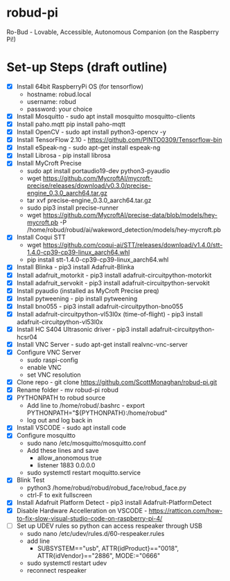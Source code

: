 # robud-pi
Ro-Bud - Lovable, Accessible, Autonomous Companion (on the Raspberry Pi!)

# Set-up Steps (draft outline)
 - [X] Install 64bit RaspberryPi OS (for tensorflow)
   - hostname: robud.local
   - username: robud
   - password: your choice 
 - [X] Install Mosquitto - sudo apt install mosquitto mosquitto-clients
 - [X] Install paho.mqtt pip install paho-mqtt
 - [X] Install OpenCV - sudo apt install python3-opencv -y
 - [X] Install TensorFlow 2.10 - https://github.com/PINTO0309/Tensorflow-bin
 - [X] Install eSpeak-ng - sudo apt-get install espeak-ng
 - [X] Install Librosa - pip install librosa
 - [X] Install MyCroft Precise
   - sudo apt install portaudio19-dev python3-pyaudio
   - wget https://github.com/MycroftAI/mycroft-precise/releases/download/v0.3.0/precise-engine_0.3.0_aarch64.tar.gz
   - tar xvf precise-engine_0.3.0_aarch64.tar.gz
   - sudo pip3 install precise-runner
   - wget https://github.com/MycroftAI/precise-data/blob/models/hey-mycroft.pb -P /home/robud/robud/ai/wakeword_detection/models/hey-mycroft.pb
 - [X] Install Coqui STT
   - wget https://github.com/coqui-ai/STT/releases/download/v1.4.0/stt-1.4.0-cp39-cp39-linux_aarch64.whl
   - pip install stt-1.4.0-cp39-cp39-linux_aarch64.whl
 - [x] Install Blinka - pip3 install Adafruit-Blinka
 - [x] Install adafruit_motorkit - pip3 install adafruit-circuitpython-motorkit
 - [x] Install adafruit_servokit - pip3 install adafruit-circuitpython-servokit
 - [x] Install pyaudio (installed as MyCroft Precise preq)
 - [x] Install pytweening - pip install pytweening
 - [x] Install bno055 -  pip3 install adafruit-circuitpython-bno055
 - [x] Install adafruit-circuitpython-vl53l0x (time-of-flight) - pip3 install adafruit-circuitpython-vl53l0x
 - [x] Install HC S404 Ultrasonic driver - pip3 install adafruit-circuitpython-hcsr04
 - [x] Install VNC Server - sudo apt-get install realvnc-vnc-server
 - [x] Configure VNC Server 
   - sudo raspi-config
   - enable VNC
   - set VNC resolution
 - [x] Clone repo - git clone https://github.com/ScottMonaghan/robud-pi.git
 - [x] Rename folder - mv robud-pi robud
 - [x] PYTHONPATH to robud source 
   - Add line to /home/robud/.bashrc - export PYTHONPATH="${PYTHONPATH}:/home/robud"
   - log out and log back in
 - [x] Install VSCODE - sudo apt install code
 - [x] Configure mosquitto
   - sudo nano /etc/mosquitto/mosquitto.conf
   - Add these lines and save
     - allow_anonomous true
     - listener 1883 0.0.0.0
   - sudo systemctl restart moquitto.service
 - [x] Blink Test 
   - python3 /home/robud/robud/robud_face/robud_face.py
   - ctrl-F to exit fullscreen
 - [x] Install Adafruit Platform Detect - pip3 install Adafruit-PlatformDetect
 - [x] Disable Hardware Accelleration on VSCODE - https://ratticon.com/how-to-fix-slow-visual-studio-code-on-raspberry-pi-4/
 - [ ] Set up UDEV rules so python can access respeaker through USB
   - sudo nano /etc/udev/rules.d/60-respeaker.rules
   - add line
     - SUBSYSTEM=="usb", ATTR{idProduct}=="0018", ATTR{idVendor}=="2886", MODE:="0666"
   - sudo systemctl restart udev
   - reconnect respeaker
